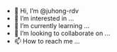 - 👋 Hi, I’m @juhong-rdv
- 👀 I’m interested in ...
- 🌱 I’m currently learning ...
- 💞️ I’m looking to collaborate on ...
- 📫 How to reach me ...

<!---
juhong-rdv/juhong-rdv is a ✨ special ✨ repository because its `README.md` (this file) appears on your GitHub profile.
You can click the Preview link to take a look at your changes.
--->
